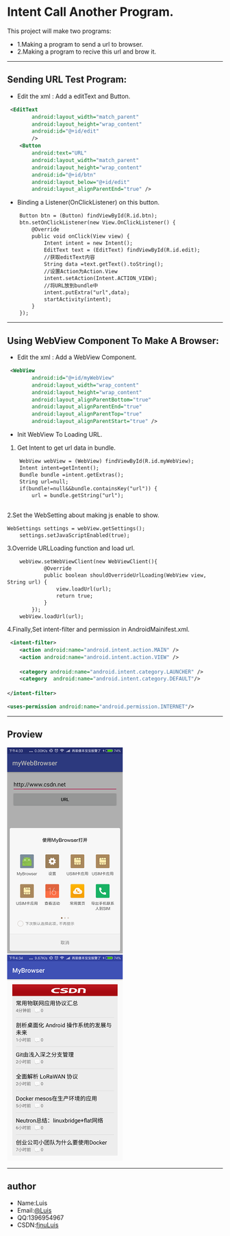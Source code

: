 # Intent Call Another Program.
This project will make two programs:
-    1.Making a program to send a url to browser.
-    2.Making a program to recive this url and brow it.

---
## Sending URL Test Program:
- Edit the xml : Add a editText and Button.
```xml
 <EditText
        android:layout_width="match_parent"
        android:layout_height="wrap_content"
        android:id="@+id/edit"
        />
    <Button
        android:text="URL"
        android:layout_width="match_parent"
        android:layout_height="wrap_content"
        android:id="@+id/btn"
        android:layout_below="@+id/edit"
        android:layout_alignParentEnd="true" />

```
- Binding a Listener(OnClickListener) on this button.
```android
    Button btn = (Button) findViewById(R.id.btn);
    btn.setOnClickListener(new View.OnClickListener() {
        @Override
        public void onClick(View view) {
            Intent intent = new Intent();
            EditText text = (EditText) findViewById(R.id.edit);
            //获取editText内容
            String data =text.getText().toString();
            //设置Action为Action.View
            intent.setAction(Intent.ACTION_VIEW);
            //将URL放到bundle中
            intent.putExtra("url",data);
            startActivity(intent);
        }
    });
```

---

## Using WebView Component To Make A Browser:
- Edit the xml : Add a WebView Component.
```xml
 <WebView
        android:id="@+id/myWebView"
        android:layout_width="wrap_content"
        android:layout_height="wrap_content"
        android:layout_alignParentBottom="true"
        android:layout_alignParentEnd="true"
        android:layout_alignParentTop="true"
        android:layout_alignParentStart="true" />
```
- Init WebView To Loading URL.
1. Get Intent to get url data in bundle.
```android
    WebView webView = (WebView) findViewById(R.id.myWebView);
    Intent intent=getIntent();
    Bundle bundle =intent.getExtras();
    String url=null;
    if(bundle!=null&&bundle.containsKey("url")) {
        url = bundle.getString("url");
    
```
2.Set the WebSetting about making js enable to show.
```android
WebSettings settings = webView.getSettings();
    settings.setJavaScriptEnabled(true);
```
3.Override URLLoading function and load url.
```android
    webView.setWebViewClient(new WebViewClient(){
            @Override
            public boolean shouldOverrideUrlLoading(WebView view, String url) {
                view.loadUrl(url);
                return true;
            }
        });
    webView.loadUrl(url);
```
4.Finally,Set intent-filter and permission in AndroidMainifest.xml.
```xml
 <intent-filter>
    <action android:name="android.intent.action.MAIN" />
    <action android:name="android.intent.action.VIEW" />

    <category android:name="android.intent.category.LAUNCHER" />
    <category  android:name="android.intent.category.DEFAULT"/>

</intent-filter>
```
```xml
<uses-permission android:name="android.permission.INTERNET"/>
```

---
## Proview
![test](image/browserTest.png)
![myBrowser](image/myBrowser.png)

---
## author
* Name:Luis
* Email:[@Luis](1396954967@qq.com)
* QQ:1396954967
* CSDN:[fjnuLuis](http://blog.csdn.net/lin_13969)